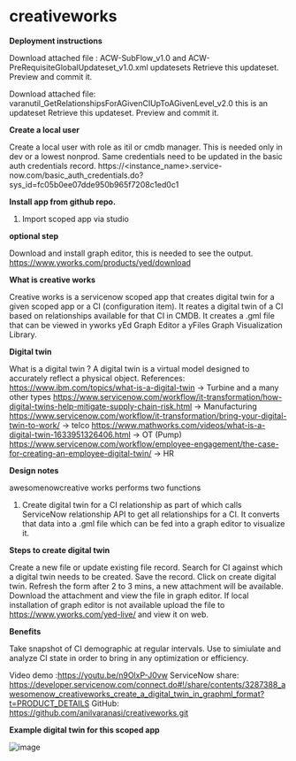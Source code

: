 # creativeworks

**Deployment instructions**

Download attached file : ACW-SubFlow_v1.0 and ACW-PreRequisiteGlobalUpdateset_v1.0.xml updatesets
Retrieve this updateset.
Preview and commit it.

Download attached file: varanutil_GetRelationshipsForAGivenCIUpToAGivenLevel_v2.0 this is an updateset
Retrieve this updateset.
Preview and commit it.

**Create a local user**

Create a local user with role as itil or cmdb manager. This is needed only in dev or a lowest nonprod.
Same credentials need to be updated in the basic auth credentials record.
https://<instance_name>.service-now.com/basic_auth_credentials.do?sys_id=fc05b0ee07dde950b965f7208c1ed0c1

**Install app from github repo.**

1. Import scoped app via studio

**optional step**

Download and install graph editor, this is needed to see the output.
https://www.yworks.com/products/yed/download

**What is creative works**

Creative works is a servicenow scoped app that creates digital twin for a given scoped app or a CI (configuration item). It reates a digital twin of a CI based on relationships available for that CI in CMDB. It creates a .gml file that can be viewed in yworks yEd Graph Editor a yFiles Graph Visualization Library.

**Digital twin**

What is a digital twin ?
 A digital twin is a virtual model designed to accurately reflect a physical object.
References:
https://www.ibm.com/topics/what-is-a-digital-twin -> Turbine and a many other types
https://www.servicenow.com/workflow/it-transformation/how-digital-twins-help-mitigate-supply-chain-risk.html
 -> Manufacturing
https://www.servicenow.com/workflow/it-transformation/bring-your-digital-twin-to-work/
 -> telco
https://www.mathworks.com/videos/what-is-a-digital-twin-1633951326406.html
 -> OT (Pump)
https://www.servicenow.com/workflow/employee-engagement/the-case-for-creating-an-employee-digital-twin/
 -> HR

**Design notes**

awesomenowcreative works performs two functions
1. Create digital twin for a CI relationship as part of which calls ServiceNow relationship API to get all relationships for a CI.
It converts that data into a .gml file which can be fed into a graph editor to visualize it.


**Steps to create digital twin**

Create a new file or update existing file record.
Search for CI against which a digital twin needs to be created.
Save the record.
Click on create digital twin.
Refresh the form after 2 to 3 mins, a new attachment will be available.
Download the attachment and view the file in graph editor.
If local installation of graph editor is not available upload the file to
https://www.yworks.com/yed-live/ and view it on web.

**Benefits**

Take snapshot of CI demographic at regular intervals.
Use to simiulate and analyze CI state in order to bring in any optimization or efficiency.

Video demo :https://youtu.be/n9OlxP-J0vw
ServiceNow share: https://developer.servicenow.com/connect.do#!/share/contents/3287388_awesomenow_creativeworks_create_a_digital_twin_in_graphml_format?t=PRODUCT_DETAILS
GitHub: https://github.com/anilvaranasi/creativeworks.git

**Example digital twin for this scoped app**

   ![image](https://github.com/anilvaranasi/creativeworks/assets/29941323/a0be09e1-b261-4462-8bde-9b845b489502)

